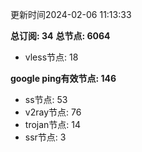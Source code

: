 更新时间2024-02-06 11:13:33

**总订阅: 34**
**总节点: 6064**
- vless节点: 18

**google ping有效节点: 146**
- ss节点: 53
- v2ray节点: 76
- trojan节点: 14
- ssr节点: 3
